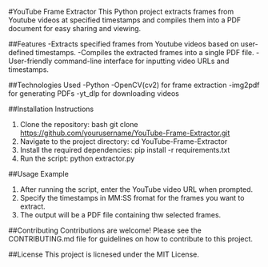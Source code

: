 #YouTube Frame Extractor 
This Python project extracts frames from Youtube videos at specified timestamps and compiles them into a PDF document for easy sharing and viewing.

##Features
-Extracts specified frames from Youtube videos based on user-defined timestamps.
-Compiles the extracted frames into a single PDF file.
-User-friendly command-line interface for inputting video URLs and timestamps.

##Technologies Used 
-Python
-OpenCV(cv2) for frame extraction
-img2pdf for generating PDFs
-yt_dlp for downloading videos

##Installation Instructions
1. Clone the repository:
   bash
   git clone
https://github.com/yourusername/YouTube-Frame-Extractor.git
2. Navigate to the project directory:
   cd YouTube-Frame-Extractor
3. Install the required dependencies:
   pip install -r requirements.txt
4. Run the script:
   python extractor.py

##Usage Example
1. After running the script, enter the YouTube video URL when prompted.
2. Specify the timestamps in MM:SS fromat for the frames you want to extract.
3. The output will be a PDF file containing thw selected frames.

##Contributing
Contributions are welcome! Please see the CONTRIBUTING.md file for guidelines on how to contribute to this project.

##License
This project is licnesed under the MIT License.
